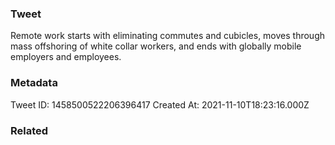 ### Tweet
Remote work starts with eliminating commutes and cubicles, moves through mass offshoring of white collar workers, and ends with globally mobile employers and employees.

### Metadata
Tweet ID: 1458500522206396417
Created At: 2021-11-10T18:23:16.000Z

### Related

